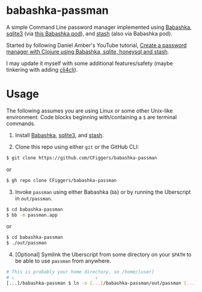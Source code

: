# babashka-passman

A simple Command Line password manager implemented using [Babashka](https://github.com/babashka/babashka), [sqlite3](https://www.sqlite.org/index.html) (via [this Babashka pod](https://github.com/babashka/pod-babashka-go-sqlite3)), and [stash](https://github.com/rorokimdim/stash) (also via Babashka pod). 

Started by following Daniel Amber's YouTube tutorial, [Create a password manager with Clojure using Babashka, sqlite, honeysql and stash](https://youtu.be/jm0RXmyjRJ8). 

I may update it myself with some additional features/safety (maybe tinkering with adding [cli4clj](https://github.com/ruedigergad/cli4clj)).

# Usage

The following assumes you are using Linux or some other Unix-like environment. Code blocks beginning with/containing a `$` are terminal commands.

1. Install [Babashka](https://github.com/babashka/babashka), [sqlite3](https://www.sqlite.org/index.html), and [stash](https://github.com/rorokimdim/stash).

2. Clone this repo using either `git` or the GitHub CLI:

``` Bash
$ git clone https://github.com/CFiggers/babashka-passman
```

or 

``` Bash
$ gh repo clone CFiggers/babashka-passman
```

3. Invoke `passman` using either Babashka (`bb`) or by running the Uberscript in `out/passman`.

```Bash
$ cd babashka-passman
$ bb -m passman.app
```

or 

```Bash
$ cd babashka-passman
$ ./out/passman
```

4. [Optional] Symlink the Uberscript from some directory on your `$PATH` to be able to use `passman` from anywhere.

```Bash
# This is probably your home directory, so /home/[user]
# ↓                              ↓
[...]/babashka-passman $ ln -s [...]/babashka-passman/out/passman [...]/bin/passman
```